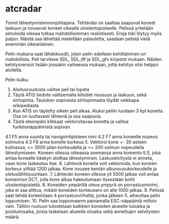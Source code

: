atcradar
========

Toimit lähestymislennonjohtajana. Tehtäväsi on saattaa saapuvat koneet laskuun ja nousevat koneet oikealle uloslentopisteelle. Pelissä yritetään simuloida oikeaa tutkaa mahdollisimman realistisesti. Eroja toki löytyy myös paljon. Näistä saa lähettää mielellään palautetta, saadaan pelistä vielä enemmän oikeanlainen.

Pelin mukana saat lähdekoodit, joten pelin edelleen kehittäminen on mahdollista. Peli tarvitsee SDL, SDL_ttf ja SDL_gfx kirjastot mukaan. Näiden kehitysversiot lisään jossakin vaiheessa mukaan, jotta kehitys olisi helppo aloitella.

Pelin kulku:

1. Aloitusruudusta valitse peli tai lopeta
2. Täytä ATIS tiedote valitsemalla kiitotiet nousuun ja laskuun, sekä siirtopinta. Taulukon sopivasta siirtopinnasta löydät vaikkapa wikipediasta
3. Kun ATIS on täytetty oikein peli alkaa. Aluksi peliin luodaan 3 kpl koneita. Osa on luultavasti lähteviä ja osa saapuvia. 
4. Tästä eteenpäin klikkaat vektoroitavaa konetta ja valitse funktionäppäimistä sopivan

  4.1 F5 anna suunta tai navigointipisteen nimi
  4.2 F7 anna koneelle nopeus solmuina
  4.3 F8 anna konelle korkeus 
5. Vektoroi kone +- 30 asteen kulmassa, <= 3000 jalan korkeudella ja <= 200 solmun nopeudella lähestymiseen. Koneen ollessa oikeassa asemassa anna komento ILS, joka antaa koneelle käskyn aloittaa lähestyminen. Laskuselvitystä ei anneta, vaan kone laskeutuu itse.
6. Lähteviä koneita voit vektoroida, kun koneen korkeus ylittää 1200 jalkaa. Kone nousee kentän alkunousukorkeudelle ja oletuslähtösuuntaan.
7. Lähtevän koneen ollessa yli 5000 jalkaa voit antaa komennon DCT, jolla kone alkaa hakeutumaan itsxestään kohti uloslentopistettä.
8. Koneiden ympärillä oleva ympyrä on porrastusminimi, joka ei saa alittua, mikäöi koneiden korkeusero on alle 1000 jalkaa. 
9. Pelissä saat tehdä korkeintaan 4 porrastusvirhettä, jonka jälkeen 5. aiheuttaa pelin loppumisen.
10. Pelin saa loppumaanm painamalla ESC-näppäintä milloin vain. Tällöin ruutuun tulostetaan kaikkien koneiden alueelle tuloaika ja poistumisaika, joista lasketaan alueella oloaika sekä annettujen selvitysten määrä.

